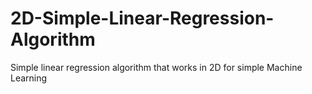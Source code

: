 # 2D-Simple-Linear-Regression-Algorithm
Simple linear regression algorithm that works in 2D for simple Machine Learning
